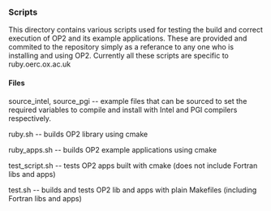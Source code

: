 ### Scripts

This directory contains various scripts used for testing the build and correct 
execution of OP2 and its example applications. These are provided and commited 
to the repository simply as a referance to any one who is installing and using OP2. 
Currently all these scripts are specific to ruby.oerc.ox.ac.uk 

#### Files

source_intel, source_pgi -- example files that can be sourced to set the required variables to compile and install with 
Intel and PGI compilers respectively. 

ruby.sh -- builds OP2 library using cmake

ruby_apps.sh -- builds OP2 example applications using cmake 

test_script.sh -- tests OP2 apps built with cmake (does not include Fortran libs and apps)

test.sh -- builds and tests OP2 lib and apps with plain Makefiles (including Fortran libs and apps)

